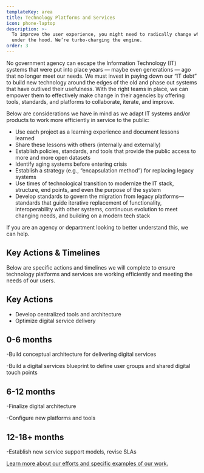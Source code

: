 ```yaml
---
templateKey: area
title: Technology Platforms and Services
icon: phone-laptop
description: >-
  To improve the user experience, you might need to radically change what’s
  under the hood. We’re turbo-charging the engine.
order: 3
---
```

No government agency can escape the Information Technology (IT) systems that were put into place years — maybe even generations — ago that no longer meet our needs. We must invest in paying down our “IT debt” to build new technology around the edges of the old and phase out systems that have outlived their usefulness. With the right teams in place, we can empower them to effectively make change in their agencies by offering tools, standards, and platforms to collaborate, iterate, and improve.

Below are considerations we have in mind as we adapt IT systems and/or products to work more efficiently in service to the public:  

* Use each project as a learning experience and document lessons learned
* Share these lessons with others (internally and externally)
* Establish policies, standards, and tools that provide the public access to more and more open datasets
* Identify aging systems before entering crisis
* Establish a strategy (e.g., “encapsulation method”) for replacing legacy systems
* Use times of technological transition to modernize the IT stack, structure, end points, and even the purpose of the system
* Develop standards to govern the migration from legacy platforms— standards that guide iterative replacement of functionality, interoperability with other systems, continuous evolution to meet changing needs, and building on a modern tech stack

If you are an agency or department looking to better understand this, we can help. 

## Key Actions & Timelines

Below are specific actions and timelines we will complete to ensure technology platforms and services are working efficiently and meeting the needs of our users. 

## Key Actions

* Develop centralized tools and architecture
* Optimize digital service delivery

## 0-6 months

\-Build conceptual architecture for delivering digital services

\-Build a digital services blueprint to define user groups and shared digital touch points

## 6-12 months

\-Finalize digital architecture

\-Configure new platforms and tools

## 12-18+ months

\-Establish new service support models, revise SLAs

[Learn more about our efforts and specific examples of our work.](https://mountain-laurel.netlify.com/work)
